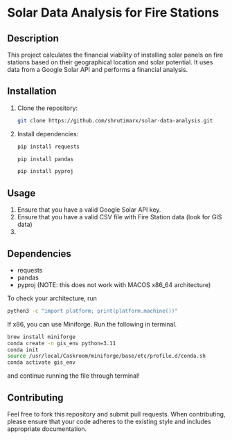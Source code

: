 # Solar Data Analysis for Fire Stations

## Description
This project calculates the financial viability of installing solar panels on fire stations based on their geographical location and solar potential. It uses data from a Google Solar API and performs a financial analysis.

## Installation

1. Clone the repository:
   ```bash
   git clone https://github.com/shrutimarx/solar-data-analysis.git
   ```
2. Install dependencies:
   ```bash
   pip install requests
   ```
      ```bash
   pip install pandas
   ```
   ```bash
   pip install pyproj
   ```


## Usage
1. Ensure that you have a valid Google Solar API key.
2. Ensure that you have a valid CSV file with Fire Station data (look for GIS data)
3. 

## Dependencies
- requests
- pandas
- pyproj (NOTE: this does not work with MACOS x86_64 architecture)


To check your architecture, run
```bash
python3 -c "import platform; print(platform.machine())"
```

If x86, you can use Miniforge. Run the following in terminal.

```bash
brew install miniforge
conda create -n gis_env python=3.11
conda init
source /usr/local/Caskroom/miniforge/base/etc/profile.d/conda.sh
conda activate gis_env
```
and continue running the file through terminal!

## Contributing
Feel free to fork this repository and submit pull requests. When contributing, please ensure that your code adheres to the existing style and includes appropriate documentation.
